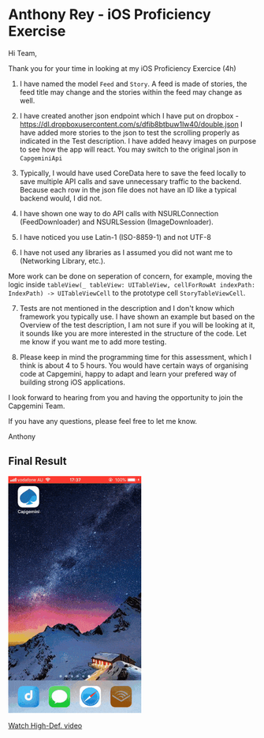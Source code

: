 Anthony Rey - iOS Proficiency Exercise
====

Hi Team,

Thank you for your time in looking at my iOS Proficiency Exercice (4h)

1. I have named the model `Feed` and `Story`. A feed is made of stories, the feed title may change and the stories within the feed may change as well.

2. I have created another json endpoint which I have put on dropbox - https://dl.dropboxusercontent.com/s/dfib8btbuw1lw40/double.json
   I have added more stories to the json to test the scrolling properly as indicated in the Test description. I have added heavy images on purpose to see how the app will react.
   You may switch to the original json in `CapgeminiApi`

3. Typically, I would have used CoreData here to save the feed locally to save multiple API calls and save unnecessary traffic to the backend. 
Because each row in the json file does not have an ID like a typical backend would, I did not. 

4. I have shown one way to do API calls with NSURLConnection (FeedDownloader) and NSURLSession (ImageDownloader).

5. I have noticed you use Latin-1 (ISO-8859-1) and not UTF-8

6. I have not used any libraries as I assumed you did not want me to (Networking Library, etc.). 

More work can be done on seperation of concern, for example, moving the logic inside `tableView(_ tableView: UITableView, cellForRowAt indexPath: IndexPath) -> UITableViewCell` to the prototype cell `StoryTableViewCell`. 

7. Tests are not mentioned in the description and I don't know which framework you typically use. I have shown an example but based on the Overview of the test description, I am not sure if you will be looking at it, it sounds like you are more interested in the structure of the code. Let me know if you want me to add more testing.

8. Please keep in mind the programming time for this assessment, which I think is about 4 to 5 hours. You would have certain ways of organising code at Capgemini, happy to adapt and learn your prefered way of building strong iOS applications.

I look forward to hearing from you and having the opportunity to join the Capgemini Team.

If you have any questions, please feel free to let me know.

Anthony

## Final Result

![Capgemini](https://github.com/Sydney-o9/Capgemini/blob/master/Doc/Capgemini.gif)

[Watch High-Def. video](https://www.youtube.com/watch?v=sltt3zey9_I)
